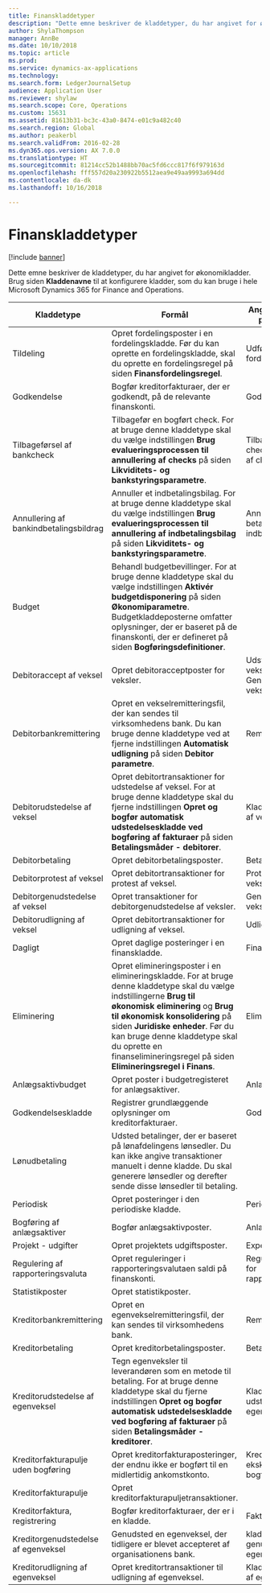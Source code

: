 ```yaml
---
title: Finanskladdetyper
description: "Dette emne beskriver de kladdetyper, du har angivet for økonomikladder."
author: ShylaThompson
manager: AnnBe
ms.date: 10/10/2018
ms.topic: article
ms.prod: 
ms.service: dynamics-ax-applications
ms.technology: 
ms.search.form: LedgerJournalSetup
audience: Application User
ms.reviewer: shylaw
ms.search.scope: Core, Operations
ms.custom: 15631
ms.assetid: 81613b31-bc3c-43a0-8474-e01c9a482c40
ms.search.region: Global
ms.author: peakerbl
ms.search.validFrom: 2016-02-28
ms.dyn365.ops.version: AX 7.0.0
ms.translationtype: HT
ms.sourcegitcommit: 81214cc52b1488bb70ac5fd6ccc817f6f979163d
ms.openlocfilehash: fff557d20a230922b5512aea9e49aa9993a694dd
ms.contentlocale: da-dk
ms.lasthandoff: 10/16/2018

---
```


# <a name="ledger-journal-types"></a>Finanskladdetyper

[!include [banner](../includes/banner.md)]

Dette emne beskriver de kladdetyper, du har angivet for økonomikladder. Brug siden **Kladdenavne** til at konfigurere kladder, som du kan bruge i hele Microsoft Dynamics 365 for Finance and Operations.

| Kladdetype                      | Formål                       | Angive posteringer på denne side                                |
|-----------------------------------|-------------------------------|----------------------------------------------------------------|
| Tildeling                        | Opret fordelingsposter i en fordelingskladde. Før du kan oprette en fordelingskladde, skal du oprette en fordelingsregel på siden **Finansfordelingsregel**.      | Udfør fordelingsanmodning             |
| Godkendelse                          | Bogfør kreditorfakturaer, der er godkendt, på de relevante finanskonti.  | Godkendelseskladde                                       |
| Tilbageførsel af bankcheck               | Tilbagefør en bogført check. For at bruge denne kladdetype skal du vælge indstillingen **Brug evalueringsprocessen til annullering af checks** på siden **Likviditets- og bankstyringsparametre**.   | Tilbageførsel af checks, Annullering af checks                   |
| Annullering af bankindbetalingsbildrag    | Annuller et indbetalingsbilag. For at bruge denne kladdetype skal du vælge indstillingen **Brug evalueringsprocessen til annullering af indbetalingsbilag** på siden **Likviditets- og bankstyringsparametre**.   | Annulleringer af betalinger af indbetalingsbilag            |
| Budget                            | Behandl budgetbevillinger. For at bruge denne kladdetype skal du vælge indstillingen **Aktivér budgetdisponering** på siden **Økonomiparametre**. Budgetkladdeposterne omfatter oplysninger, der er baseret på de finanskonti, der er defineret på siden **Bogføringsdefinitioner**.                                                        |                                                                |
| Debitoraccept af veksel  | Opret debitoracceptposter for veksler.             | Udsted vekseljournal, Genudsted vekseljournal |
| Debitorbankremittering          | Opret en vekselremitteringsfil, der kan sendes til virksomhedens bank. Du kan bruge denne kladdetype ved at fjerne indstillingen **Automatisk udligning** på siden **Debitor** **parametre**.            | Remittering                                                     |
| Debitorudstedelse af veksel    | Opret debitortransaktioner for udstedelse af veksel. For at bruge denne kladdetype skal du fjerne indstillingen **Opret og bogfør automatisk udstedelseskladde ved bogføring af fakturaer** på siden **Betalingsmåder - debitorer**.   | Kladde til udstedelse af veksel                                  |
| Debitorbetaling                  | Opret debitorbetalingsposter.                             | Betalingskladde             |
| Debitorprotest af veksel | Opret debitortransaktioner for protest af veksel.                    | Protester vekseljournal                               |
| Debitorgenudstedelse af veksel  | Opret transaktioner for debitorgenudstedelse af veksler.                     | Genudsted vekseljournal                                |
| Debitorudligning af veksel  | Opret debitortransaktioner for udligning af veksel.                       | Udlign vekseljournal                                |
| Dagligt                             | Opret daglige posteringer i en finanskladde.                          | Finanskladde                                                |
| Eliminering                       | Opret elimineringsposter i en elimineringskladde. For at bruge denne kladdetype skal du vælge indstillingerne **Brug til økonomisk eliminering** og **Brug til økonomisk konsolidering** på siden **Juridiske enheder**. Før du kan bruge denne kladdetype skal du oprette en finanselimineringsregel på siden **Elimineringsregel i Finans**. | Eliminering                                                    |
| Anlægsaktivbudget                | Opret poster i budgetregisteret for anlægsaktiver.                                                                                                                                                                                                                                                                                                                 | Anlægsaktivbudget                                             |
| Godkendelseskladde                  | Registrer grundlæggende oplysninger om kreditorfakturaer.                                                                                                                                                                                                                                                                                                           | Godkendelseskladde                                               |
| Lønudbetaling              | Udsted betalinger, der er baseret på lønafdelingens lønsedler. Du kan ikke angive transaktioner manuelt i denne kladde. Du skal generere lønsedler og derefter sende disse lønsedler til betaling.                                                                                                                                                              |                                                                |
| Periodisk                          | Opret posteringer i den periodiske kladde.                                                                                                                                                                                                                                                                                                      | Periodiske kladder                                              |
| Bogføring af anlægsaktiver                 | Bogfør anlægsaktivposter.                                                                                                                                                                                                                                                                                                                              | Anlægsaktiver                                                   |
| Projekt - udgifter                | Opret projektets udgiftsposter.                                                                                                                                                                                                                                                                                                                        | Expense                                                        |
| Regulering af rapporteringsvaluta     | Opret reguleringer i rapporteringsvalutaen saldi på finanskonti.               | Reguleringskladder for rapporteringsvaluta                         |
| Statistikposter            | Opret statistikposter.                                                                                                                                                                                                                                                                                                                            |                                                                |
| Kreditorbankremittering            | Opret en egenvekselremitteringsfil, der kan sendes til virksomhedens bank.                                                                                                                                                                                                                                                                      | Remitteringskladde                                             |
| Kreditorbetaling               | Opret kreditorbetalingsposter.                                                                                                                                                                                                                                                                                                                    | Betalingskladde                                                |
| Kreditorudstedelse af egenveksel       | Tegn egenveksler til leverandøren som en metode til betaling. For at bruge denne kladdetype skal du fjerne indstillingen **Opret og bogfør automatisk udstedelseskladde ved bogføring af fakturaer** på siden **Betalingsmåder - kreditorer**.                                                                                                                                          | Kladde for udstedelse af egenveksel                                   |
| Kreditorfakturapulje uden bogføring | Opret kreditorfakturaposteringer, der endnu ikke er bogført til en midlertidig ankomstkonto.                                                                                                                                                                                                                                                             | Kreditorfakturapulje ekskl. bogføringsdetaljer                  |
| Kreditorfakturapulje               | Opret kreditorfakturapuljetransaktioner.                                                                                                                                                                                                                                                                                                                    |                                                                |
| Kreditorfaktura, registrering          | Bogfør kreditorfakturaer, der er i en kladde.                                                                                                                                                                                                                                                                                                                 | Fakturajournal                                                |
| Kreditorgenudstedelse af egenveksel     | Genudsted en egenveksel, der tidligere er blevet accepteret af organisationens bank.                                                                                                                                                                                                                                                                      | kladde for genudstedelse af egenveksel                                 |
| Kreditorudligning af egenveksel     | Opret kreditortransaktioner til udligning af egenveksel.                                                                                                                                                                                                                                                                                                          | Kladde for udligning af egenveksel                                 |






